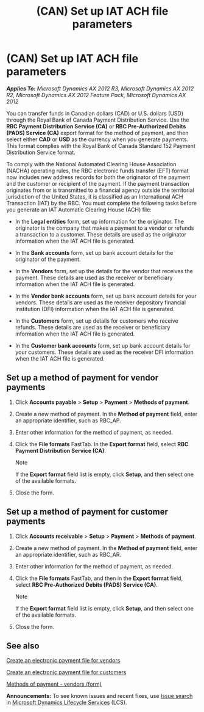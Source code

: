 ﻿---
title: (CAN) Set up IAT ACH file parameters
TOCTitle: (CAN) Set up IAT ACH file parameters
ms:assetid: 8884b9a0-aafc-4ebf-9746-10c7d5a24743
ms:mtpsurl: https://technet.microsoft.com/en-us/library/Gg242852(v=AX.60)
ms:contentKeyID: 36058446
ms.date: 04/18/2014
mtps_version: v=AX.60
---

# (CAN) Set up IAT ACH file parameters 


_**Applies To:** Microsoft Dynamics AX 2012 R3, Microsoft Dynamics AX 2012 R2, Microsoft Dynamics AX 2012 Feature Pack, Microsoft Dynamics AX 2012_

You can transfer funds in Canadian dollars (CAD) or U.S. dollars (USD) through the Royal Bank of Canada Payment Distribution Service. Use the **RBC Payment Distribution Service (CA)** or **RBC Pre-Authorized Debits (PADS) Service (CA)** export format for the method of payment, and then select either **CAD** or **USD** as the currency when you generate payments. This format complies with the Royal Bank of Canada Standard 152 Payment Distribution Service format.

To comply with the National Automated Clearing House Association (NACHA) operating rules, the RBC electronic funds transfer (EFT) format now includes new address records for both the originator of the payment and the customer or recipient of the payment. If the payment transaction originates from or is transmitted to a financial agency outside the territorial jurisdiction of the United States, it is classified as an International ACH Transaction (IAT) by the RBC. You must complete the following tasks before you generate an IAT Automatic Clearing House (ACH) file:

  - In the **Legal entities** form, set up information for the originator. The originator is the company that makes a payment to a vendor or refunds a transaction to a customer. These details are used as the originator information when the IAT ACH file is generated.

  - In the **Bank accounts** form, set up bank account details for the originator of the payment.

  - In the **Vendors** form, set up the details for the vendor that receives the payment. These details are used as the receiver or beneficiary information when the IAT ACH file is generated.

  - In the **Vendor bank accounts** form, set up bank account details for your vendors. These details are used as the receiver depository financial institution (DFI) information when the IAT ACH file is generated.

  - In the **Customers** form, set up details for customers who receive refunds. These details are used as the receiver or beneficiary information when the IAT ACH file is generated.

  - In the **Customer bank accounts** form, set up bank account details for your customers. These details are used as the receiver DFI information when the IAT ACH file is generated.

## Set up a method of payment for vendor payments

1.  Click **Accounts payable** \> **Setup** \> **Payment** \> **Methods of payment**.

2.  Create a new method of payment. In the **Method of payment** field, enter an appropriate identifier, such as RBC\_AP.

3.  Enter other information for the method of payment, as needed.

4.  Click the **File formats** FastTab. In the **Export format** field, select **RBC Payment Distribution Service (CA)**.
    

    > [!NOTE]
    > <P>If the <STRONG>Export format</STRONG> field list is empty, click <STRONG>Setup</STRONG>, and then select one of the available formats.</P>



5.  Close the form.

## Set up a method of payment for customer payments

1.  Click **Accounts receivable** \> **Setup** \> **Payment** \> **Methods of payment**.

2.  Create a new method of payment. In the **Method of payment** field, enter an appropriate identifier, such as RBC\_AR.

3.  Enter other information for the method of payment, as needed.

4.  Click the **File formats** FastTab, and then in the **Export format** field, select **RBC Pre-Authorized Debits (PADS) Service (CA)**.
    

    > [!NOTE]
    > <P>If the <STRONG>Export format</STRONG> field list is empty, click <STRONG>Setup</STRONG>, and then select one of the available formats.</P>



5.  Close the form.

## See also

[Create an electronic payment file for vendors](create-an-electronic-payment-file-for-vendors.md)

[Create an electronic payment file for customers](create-an-electronic-payment-file-for-customers.md)

[Methods of payment - vendors (form)](https://technet.microsoft.com/en-us/library/aa618565\(v=ax.60\))

  
**Announcements:** To see known issues and recent fixes, use [Issue search](http://go.microsoft.com/fwlink/?linkid=389258) in [Microsoft Dynamics Lifecycle Services](http://go.microsoft.com/fwlink/?linkid=306505) (LCS).

